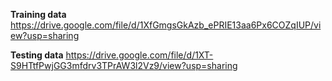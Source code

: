**Training data**
https://drive.google.com/file/d/1XfGmgsGkAzb_ePRIE13aa6Px6COZqIUP/view?usp=sharing

**Testing data**
https://drive.google.com/file/d/1XT-S9HTtfPwjGG3mfdrv3TPrAW3l2Vz9/view?usp=sharing